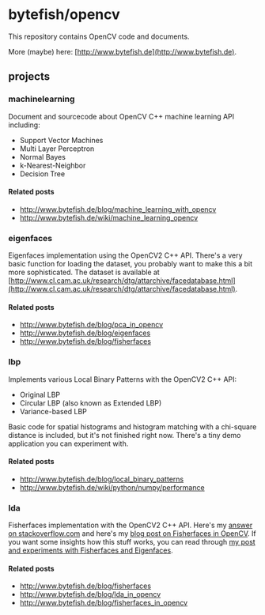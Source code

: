 # bytefish/opencv #

This repository contains OpenCV code and documents.

More (maybe) here: [http://www.bytefish.de](http://www.bytefish.de).

## projects ##

### machinelearning ###

Document and sourcecode about OpenCV C++ machine learning API including:

* Support Vector Machines
* Multi Layer Perceptron
* Normal Bayes
* k-Nearest-Neighbor
* Decision Tree

#### Related posts ####
  
  * http://www.bytefish.de/blog/machine_learning_with_opencv
  * http://www.bytefish.de/wiki/machine_learning_opencv

### eigenfaces ###

Eigenfaces implementation using the OpenCV2 C++ API. There's a very basic function for loading the dataset, you probably want to make this a bit more sophisticated. The dataset is available at [http://www.cl.cam.ac.uk/research/dtg/attarchive/facedatabase.html](http://www.cl.cam.ac.uk/research/dtg/attarchive/facedatabase.html).

#### Related posts ####

  * http://www.bytefish.de/blog/pca_in_opencv
  * http://www.bytefish.de/blog/eigenfaces
  * http://www.bytefish.de/blog/fisherfaces
  
### lbp ###

Implements various Local Binary Patterns with the OpenCV2 C++ API:
  
  * Original LBP
  * Circular LBP (also known as Extended LBP)
  * Variance-based LBP

Basic code for spatial histograms and histogram matching with a chi-square distance is included, but it's not finished right now. There's a tiny demo application you can experiment with.

#### Related posts ####

  * http://www.bytefish.de/blog/local_binary_patterns
  * http://www.bytefish.de/wiki/python/numpy/performance

### lda ###

Fisherfaces implementation with the OpenCV2 C++ API. Here's my [answer on stackoverflow.com](http://stackoverflow.com/questions/7574623/c-face-detection-recognition-implementations/7864357#7864357) and here's my [blog post on Fisherfaces in OpenCV](http://www.bytefish.de/blog/fisherfaces_in_opencv). If you want some insights how this stuff works, you can read through [my post and experiments with Fisherfaces and Eigenfaces](http://www.bytefish.de/blog/fisherfaces).

#### Related posts ####

  * http://www.bytefish.de/blog/fisherfaces
  * http://www.bytefish.de/blog/lda_in_opencv
  * http://www.bytefish.de/blog/fisherfaces_in_opencv


